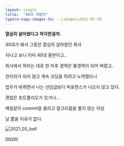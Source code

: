 ```yaml
---
layout: single
title:  "40대 개발자"
typora-copy-images-to: ..\images\2021-05-20
---
```


**열심히 살아왔다고 착각한걸까.**

40대가 돼서 그동안 열심히 살아왔던 회사

지나고 보니 이미 40대 중반이고.. 

회사에서 하라는 대로 한 이후 경력은 물경력이 되어 버렸고..

관리자가 되지 않고 계속 코딩을 하려고 노력했으나 

업무가 바뀌면서 나는 선임급보다 퍼포먼스가 나오지 않고 있다.

괜찮은 포트폴리오가 있거나...

매일같이 commit을 올리고 알고리즘을 풀지 않는 이상

날 뽑을 이유가 없다. 



![2021_05_bell](E:\bellfive\bellfive.github.io\images\2021-05-20\2021_05_bell.png)

[mvvm](https://docs.microsoft.com/ko-kr/xamarin/xamarin-forms/enterprise-application-patterns/mvvm)

